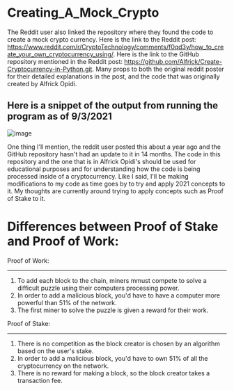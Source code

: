 # Creating_A_Mock_Crypto

The Reddit user also linked the repository where they found the code to create a mock crypto currency. Here is the link to the Reddit post: https://www.reddit.com/r/CryptoTechnology/comments/f0qd3y/how_to_create_your_own_cryptocurrency_using/. Here is the link to the GitHub repository mentioned in the Reddit post: https://github.com/Alfrick/Create-Cryptocurrency-in-Python.git. Many props to both the original reddit poster for their detailed explanations in the post, and the code that was originally created by Alfrick Opidi. 

## Here is a snippet of the output from running the program as of 9/3/2021
![image](https://user-images.githubusercontent.com/62074841/132036994-117f77e6-870a-4dbe-abf7-95ce2cba218e.png)
<br>

One thing I'll mention, the reddit user posted this about a year ago and the GitHub repository hasn't had an update to it in 14 months. The code in this repository and the one that is in Alfrick Opidi's should be used for educational purposes and for understanding how the code is being processed inside of a cryptocurrency. Like I said, I'll be making modifications to my code as time goes by to try and apply 2021 concepts to it. My thoughts are currently around trying to apply concepts such as Proof of Stake to it.

# Differences between Proof of Stake and Proof of Work:

Proof of Work:
____
  1. To add each block to the chain, miners mmust compete to solve a difficult puzzle using their computers processing power.
  2. In order to add a malicious block, you'd have to have a computer more powerful than 51% of the network.
  3. The first miner to solve the puzzle is given a reward for their work.

Proof of Stake:
____
  1. There is no competition as the block creator is chosen by an algorithm based on the user's stake.
  2. In order to add a malicious block, you'd have to own 51% of all the cryptocurrency on the network.
  3. There is no reward for making a block, so the block creator takes a transaction fee.
